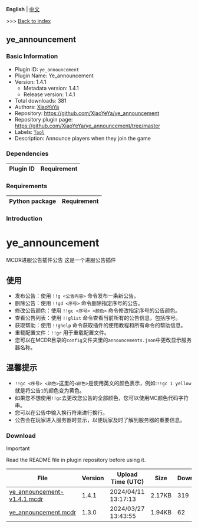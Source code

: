 **English** | [中文](readme-zh_cn.md)

\>\>\> [Back to index](/readme.md)

## ye_announcement

### Basic Information

- Plugin ID: `ye_announcement`
- Plugin Name: Ye_announcement
- Version: 1.4.1
  - Metadata version: 1.4.1
  - Release version: 1.4.1
- Total downloads: 381
- Authors: [XiaoYeYa](https://github.com/XiaoYeYa)
- Repository: https://github.com/XiaoYeYa/ye_announcement
- Repository plugin page: https://github.com/XiaoYeYa/ye_announcement/tree/master
- Labels: [`Tool`](/labels/tool/readme.md)
- Description: Announce players when they join the game

### Dependencies

| Plugin ID | Requirement |
| --- | --- |

### Requirements

| Python package | Requirement |
| --- | --- |

### Introduction

# ye_announcement
MCDR进服公告插件公告
这是一个进服公告插件

## 使用

- 发布公告：使用 `!!g <公告内容>` 命令发布一条新公告。
- 删除公告：使用 `!!gd <序号>` 命令删除指定序号的公告。
- 修改公告颜色：使用 `!!gc <序号> <颜色>` 命令修改指定序号的公告颜色。
- 查看公告列表：使用 `!!glist` 命令查看当前所有的公告信息，包括序号。
- 获取帮助：使用 `!!ghelp` 命令获取插件的使用教程和所有命令的帮助信息。
- 重载配置文件：`!!gr` 用于重载配置文件。
- 您可以在MCDR目录的`config`文件夹里的`announcements.json`中更改显示服务器名称。

## 温馨提示

- `!!gc <序号> <颜色>`这里的`<颜色>`是使用英文的颜色表示，例如:`!!gc 1 yellow`就是将公告`1`的颜色变为黄色。
- 如果您不想使用`!!gc`去更改您公告的全部颜色，您可以使用MC颜色代码字符串。
- 您可以在公告中输入换行符来进行换行。
- 公告会在玩家进入服务器时显示，以便玩家及时了解到服务器的重要信息。

### Download

> [!IMPORTANT]
> Read the README file in plugin repository before using it.

| File | Version | Upload Time (UTC) | Size | Downloads | Operations |
| --- | --- | --- | --- | --- | --- |
| [ye_announcement-v1.4.1.mcdr](https://github.com/XiaoYeYa/ye_announcement/releases/tag/v1.4.1) | 1.4.1 | 2024/04/11 13:17:13 | 2.17KB | 319 | [Download](https://github.com/XiaoYeYa/ye_announcement/releases/download/v1.4.1/ye_announcement-v1.4.1.mcdr) |
| [ye_announcement.mcdr](https://github.com/XiaoYeYa/ye_announcement/releases/tag/v1.3.0) | 1.3.0 | 2024/03/27 13:43:55 | 1.94KB | 62 | [Download](https://github.com/XiaoYeYa/ye_announcement/releases/download/v1.3.0/ye_announcement.mcdr) |

